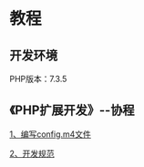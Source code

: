 # 教程

## 开发环境

PHP版本：7.3.5

## 《PHP扩展开发》--协程

[1、编写config.m4文件](./docs/《PHP扩展开发》-协程-编写config-m4文件.md)

[2、开发规范](./docs/《PHP扩展开发》-协程-规范.md)

